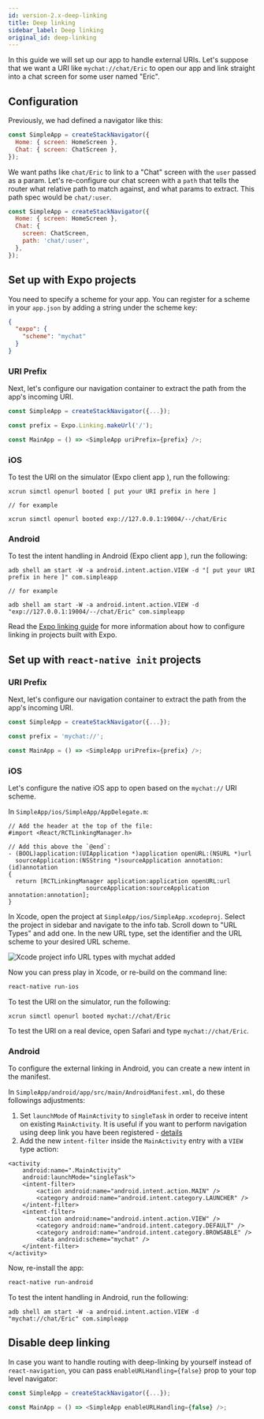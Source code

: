 ```yaml
---
id: version-2.x-deep-linking
title: Deep linking
sidebar_label: Deep linking
original_id: deep-linking
---
```


In this guide we will set up our app to handle external URIs. Let's suppose that we want a URI like `mychat://chat/Eric` to open our app and link straight into a chat screen for some user named "Eric".

## Configuration

Previously, we had defined a navigator like this:

```js
const SimpleApp = createStackNavigator({
  Home: { screen: HomeScreen },
  Chat: { screen: ChatScreen },
});
```

We want paths like `chat/Eric` to link to a "Chat" screen with the `user` passed as a param. Let's re-configure our chat screen with a `path` that tells the router what relative path to match against, and what params to extract. This path spec would be `chat/:user`.

```js
const SimpleApp = createStackNavigator({
  Home: { screen: HomeScreen },
  Chat: {
    screen: ChatScreen,
    path: 'chat/:user',
  },
});
```

## Set up with Expo projects

You need to specify a scheme for your app. You can register for a scheme in your `app.json` by adding a string under the scheme key:

```json
{
  "expo": {
    "scheme": "mychat"
  }
}
```

### URI Prefix

Next, let's configure our navigation container to extract the path from the app's incoming URI. 

```js
const SimpleApp = createStackNavigator({...});

const prefix = Expo.Linking.makeUrl('/');

const MainApp = () => <SimpleApp uriPrefix={prefix} />;
```

### iOS

To test the URI on the simulator (Expo client app ), run the following:

```
xcrun simctl openurl booted [ put your URI prefix in here ]

// for example

xcrun simctl openurl booted exp://127.0.0.1:19004/--/chat/Eric

```


### Android

To test the intent handling in Android (Expo client app ), run the following:

```
adb shell am start -W -a android.intent.action.VIEW -d "[ put your URI prefix in here ]" com.simpleapp

// for example

adb shell am start -W -a android.intent.action.VIEW -d "exp://127.0.0.1:19004/--/chat/Eric" com.simpleapp

```

Read the [Expo linking guide](https://docs.expo.io/versions/latest/guides/linking.html) for more information about how to configure linking in projects built with Expo.

## Set up with `react-native init` projects

### URI Prefix

Next, let's configure our navigation container to extract the path from the app's incoming URI. 

```js
const SimpleApp = createStackNavigator({...});

const prefix = 'mychat://';

const MainApp = () => <SimpleApp uriPrefix={prefix} />;
```

### iOS

Let's configure the native iOS app to open based on the `mychat://` URI scheme.

In `SimpleApp/ios/SimpleApp/AppDelegate.m`:

```
// Add the header at the top of the file:
#import <React/RCTLinkingManager.h>

// Add this above the `@end`:
- (BOOL)application:(UIApplication *)application openURL:(NSURL *)url
  sourceApplication:(NSString *)sourceApplication annotation:(id)annotation
{
  return [RCTLinkingManager application:application openURL:url
                      sourceApplication:sourceApplication annotation:annotation];
}
```

In Xcode, open the project at `SimpleApp/ios/SimpleApp.xcodeproj`. Select the project in sidebar and navigate to the info tab. Scroll down to "URL Types" and add one. In the new URL type, set the identifier and the URL scheme to your desired URL scheme.

![Xcode project info URL types with mychat added](/docs/assets/deep-linking/xcode-linking.png)

Now you can press play in Xcode, or re-build on the command line:

```sh
react-native run-ios
```

To test the URI on the simulator, run the following:

```
xcrun simctl openurl booted mychat://chat/Eric
```

To test the URI on a real device, open Safari and type `mychat://chat/Eric`.

### Android

To configure the external linking in Android, you can create a new intent in the manifest.

In `SimpleApp/android/app/src/main/AndroidManifest.xml`, do these followings adjustments:
1. Set `launchMode` of `MainActivity` to `singleTask` in order to receive intent on existing `MainActivity`. It is useful if you want to perform navigation using deep link you have been registered - [details](http://developer.android.com/training/app-indexing/deep-linking.html#adding-filters)
2. Add the new `intent-filter` inside the `MainActivity` entry with a `VIEW` type action:

```
<activity
    android:name=".MainActivity"
    android:launchMode="singleTask">
    <intent-filter>
        <action android:name="android.intent.action.MAIN" />
        <category android:name="android.intent.category.LAUNCHER" />
    </intent-filter>
    <intent-filter>
        <action android:name="android.intent.action.VIEW" />
        <category android:name="android.intent.category.DEFAULT" />
        <category android:name="android.intent.category.BROWSABLE" />
        <data android:scheme="mychat" />            
    </intent-filter>
</activity>
```

Now, re-install the app:

```sh
react-native run-android
```

To test the intent handling in Android, run the following:

```
adb shell am start -W -a android.intent.action.VIEW -d "mychat://chat/Eric" com.simpleapp
```

## Disable deep linking

In case you want to handle routing with deep-linking by yourself instead of `react-navigation`, you can pass `enableURLHandling={false}` prop to your top level navigator:

```js
const SimpleApp = createStackNavigator({...});

const MainApp = () => <SimpleApp enableURLHandling={false} />;
```
